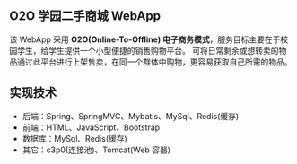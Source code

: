 ## O2O 学园二手商城 WebApp
该 WebApp 采用 **O2O(Online-To-Offline) 电子商务模式**，服务目标主要在于校园学生，给学生提供一个小型便捷的销售购物平台。
可将日常剩余或想转卖的物品通过此平台进行上架售卖，在同一个群体中购物，更容易获取自己所需的物品。

## 实现技术
- 后端：Spring、SpringMVC、Mybatis、MySql、Redis(缓存)
- 前端：HTML、JavaScript、Bootstrap
- 数据库：MySql、Redis(缓存)
- 其它：c3p0(连接池)、Tomcat(Web 容器)

